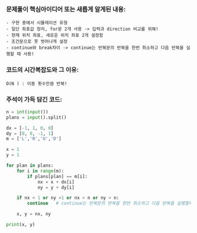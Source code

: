 ### 문제풀이 핵심아이디어 또는 새롭게 알게된 내용: 
    - 구현 중에서 시뮬레이션 유형
    - 일단 좌표값 정리, for문 2개 사용 -> 입력과 direction 비교를 위해!
    - 현재 위치 좌표, 새로운 위치 좌표 2개 설정함
    - 조건문으로 못 벗어나게 설정
    - continue와 break차이 -> continue는 반복문의 반복을 한번 취소하고 다음 반복을 실행할 때 사용!
    
### 코드의 시간복잡도와 그 이유:
    O(N ) : 이동 횟수만큼 반복!
    
### 주석이 가득 담긴 코드:
```python
n = int(input())
plans = input().split()

dx = [-1, 1, 0, 0]
dy = [0, 0, -1, 1]
m = ['L','R','U','D']

x = 1
y = 1

for plan in plans: 
    for i in range(m):
        if plans[plan] == m[i]:
            nx = x + dx[i]
            ny = y + dy[i]

    if nx < 1 or ny <1 or nx > n or ny > n:
        continue   # continue는 반복문의 반복을 한번 취소하고 다음 반복을 실행할때!

    x, y = nx, ny

print(x, y)


```
